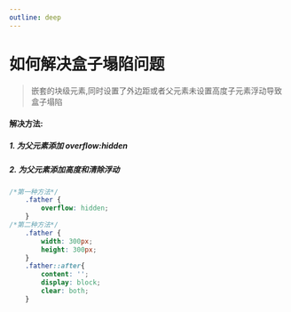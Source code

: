 ```yaml
---
outline: deep
---
```




# 如何解决盒子塌陷问题


> 嵌套的块级元素,同时设置了外边距或者父元素未设置高度子元素浮动导致盒子塌陷

#### 解决方法:  

<div style="margin:15px 0px"></div>

##### 1. 为父元素添加 overflow:hidden

<div style="margin:15px 0px"></div>

##### 2. 为父元素添加高度和清除浮动

```css
/*第一种方法*/
    .father {
        overflow: hidden;
    }
/*第二种方法*/
    .father {
        width: 300px;
        height: 300px;
    }
    .father::after{
        content: '';
        display: block;
        clear: both;
    }
```



